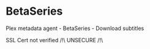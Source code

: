 BetaSeries
==========

Plex metadata agent - BetaSeries - Download subtitles

SSL Cert not verified /!\ UNSECURE /!\
